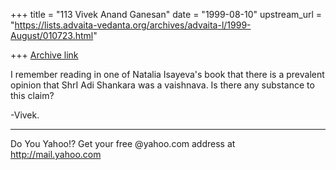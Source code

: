 +++
title = "113 Vivek Anand Ganesan"
date = "1999-08-10"
upstream_url = "https://lists.advaita-vedanta.org/archives/advaita-l/1999-August/010723.html"

+++
[Archive link](https://lists.advaita-vedanta.org/archives/advaita-l/1999-August/010723.html)

I remember reading in one of Natalia Isayeva's book that there is a prevalent opinion that
ShrI Adi Shankara was a vaishnava. Is there any substance to this claim?

-Vivek.

_________________________________________________________
Do You Yahoo!?
Get your free @yahoo.com address at http://mail.yahoo.com

